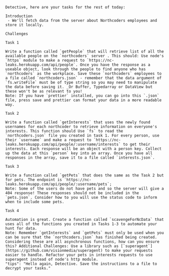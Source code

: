     Detective, here are your tasks for the rest of today:

    Introduction
     - We'll fetch data from the server about Northcoders employees and store it locally.

    Challenges

    Task 1

    Write a function called `getPeople` that will retrieve list of all the available people on the `northcoders` server . This should: Use node's `https` module to make a request to `https://nc-leaks.herokuapp.com/api/people`. Once you have the response as a useable object, look through the people to find anyone who has `northcoders` as the workplace. Save these `northcoders` employees to a file called `northcoders.json` - remember that the data argument of `fs.writeFile` must be of type string so you may need to manipulate the data before saving it. _Or Buffer, Typedarray or DataView but these won't be as relevant to you!
    Note: If you have `prettier` installed, you can go into this `.json` file, press save and prettier can format your data in a more readable way.

    Task 2

    Write a function called `getInterests` that uses the newly found usernames for each northcoder to retrieve information on everyone's interests. This function should Use `fs` to read the `northcoders.json` file you created in task 1. For every person, use their `username` and make a request to `https://nc-leaks.herokuapp.com/api/people/:username/interests` to get their interests. Each response will be an object with a person key. Collect up the data at this `person` key into an array. Once you have all responses in the array, save it to a file called `interests.json`.

    Task 3

    Write a function called `getPets` that does the same as the Task 2 but for pets. The endpoint is `https://nc-leaks.herokuapp.com/api/people/:username/pets`;
    Note: Some of the users do not have pets and so the server will give a 404 response! These responses should not be included in the `pets.json`. Consider how to you will use the status code to inform when to include some pets.

    Task 4

    Automation is great. Create a function called `scavengeForNcData` that uses all of the functions you created in Tasks 1-3 to automate your hunt for data.
    Note: Remember `getInterests` and `getPets` must only be used when you can be sure that the `northcoders.json` has finished being created. Considering these are all asynchronous functions, how can you ensure this? Additional Challenges: Use a library such as [`superagent`](https://github.com/visionmedia/superagent) to make your requests easier to handle. Refactor your pets in interests requests to use superagent instead of node's http module.
    "tips": "Hello again, Detective. Save the instructions to a file to decrypt your tasks."
